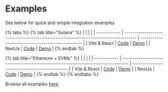 # Examples

See below for quick and simple integration examples

{% tabs %}
{% tab title="Solana" %}
|              |                                                                                      |                                                   |
| ------------ | ------------------------------------------------------------------------------------ | ------------------------------------------------- |
| Vite & React | [Code](https://github.com/civicteam/civic-pass-demos/tree/main/packages/solana/vite) | [Demo](https://airdrop-demo.civic.me/solana)      |
| NextJs       | [Code](https://github.com/civicteam/civic-pass-demos/tree/main/packages/solana/next) | [Demo](https://airdrop-demo.civic.me/next/solana) |
{% endtab %}

{% tab title="Ethereum + EVMs" %}
|              |                                                                                   |                                                |
| ------------ | --------------------------------------------------------------------------------- | ---------------------------------------------- |
| Vite & React | [Code](https://github.com/civicteam/civic-pass-demos/tree/main/packages/evm/vite) | [Demo](https://airdrop-demo.civic.me/evm)      |
| NextJs       | [Code](https://github.com/civicteam/civic-pass-demos/tree/main/packages/evm/next) | [Demo](https://airdrop-demo.civic.me/next/evm) |
{% endtab %}
{% endtabs %}

Browse all examples [here](https://github.com/civicteam/civic-pass-demos).
